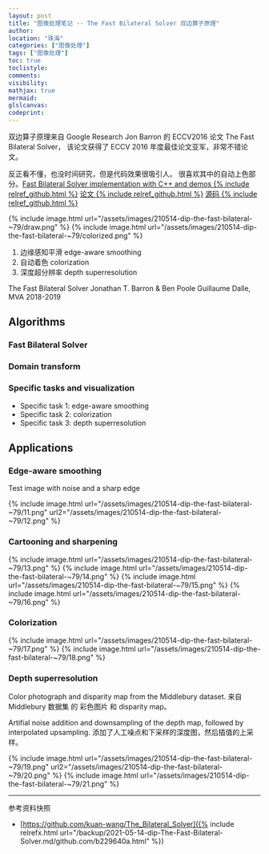 ```yaml
---
layout: post
title: "图像处理笔记 -- The Fast Bilateral Solver 双边算子原理"
author:
location: "珠海"
categories: ["图像处理"]
tags: ["图像处理"]
toc: true
toclistyle:
comments:
visibility:
mathjax: true
mermaid:
glslcanvas:
codeprint:
---
```


双边算子原理来自 Google Research Jon Barron 的 ECCV2016 论文 The Fast Bilateral Solver，
该论文获得了 ECCV 2016 年度最佳论文亚军，非常不错论文。

反正看不懂，也没时间研究，但是代码效果很吸引人。
很喜欢其中的自动上色部分。[Fast Bilateral Solver implementation with C++ and demos {% include relref_github.html %}](https://github.com/kuan-wang/The_Bilateral_Solver)
[论文 {% include relref_github.html %}](https://github.com/hawkhai/TheFastBilateralSolver/blob/master/report/The_Fast_Bilateral_Solver.pdf)
[源码 {% include relref_github.html %}](https://github.com/hawkhai/TheFastBilateralSolver/blob/master/code/FastBilateralSolver.ipynb)

{% include image.html url="/assets/images/210514-dip-the-fast-bilateral-~79/draw.png" %}
{% include image.html url="/assets/images/210514-dip-the-fast-bilateral-~79/colorized.png" %}

1. 边缘感知平滑 edge-aware smoothing
2. 自动着色 colorization
3. 深度超分辨率 depth superresolution

The Fast Bilateral Solver
Jonathan T. Barron & Ben Poole
Guillaume Dalle, MVA 2018-2019


## Algorithms


### Fast Bilateral Solver


### Domain transform


### Specific tasks and visualization

* Specific task 1: edge-aware smoothing
* Specific task 2: colorization
* Specific task 3: depth superresolution


## Applications


### Edge-aware smoothing

Test image with noise and a sharp edge

{% include image.html url="/assets/images/210514-dip-the-fast-bilateral-~79/11.png" url2="/assets/images/210514-dip-the-fast-bilateral-~79/12.png" %}


### Cartooning and sharpening

{% include image.html url="/assets/images/210514-dip-the-fast-bilateral-~79/13.png" %}
{% include image.html url="/assets/images/210514-dip-the-fast-bilateral-~79/14.png" %}
{% include image.html url="/assets/images/210514-dip-the-fast-bilateral-~79/15.png" %}
{% include image.html url="/assets/images/210514-dip-the-fast-bilateral-~79/16.png" %}


### Colorization

{% include image.html url="/assets/images/210514-dip-the-fast-bilateral-~79/17.png" %}
{% include image.html url="/assets/images/210514-dip-the-fast-bilateral-~79/18.png" %}


### Depth superresolution

Color photograph and disparity map from the Middlebury dataset.
来自 Middlebury 数据集 的 彩色图片 和 disparity map。

Artifial noise addition and downsampling of the depth map, followed by interpolated upsampling.
添加了人工噪点和下采样的深度图，然后插值的上采样。

{% include image.html url="/assets/images/210514-dip-the-fast-bilateral-~79/19.png" url2="/assets/images/210514-dip-the-fast-bilateral-~79/20.png" %}
{% include image.html url="/assets/images/210514-dip-the-fast-bilateral-~79/21.png" %}

<hr class='reviewline'/>
<p class='reviewtip'><script type='text/javascript' src='{% include relref.html url="/assets/reviewjs/blogs/2021-05-14-dip-The-Fast-Bilateral-Solver.md.js" %}'></script></p>
<font class='ref_snapshot'>参考资料快照</font>

- [https://github.com/kuan-wang/The_Bilateral_Solver]({% include relrefx.html url="/backup/2021-05-14-dip-The-Fast-Bilateral-Solver.md/github.com/b229640a.html" %})
